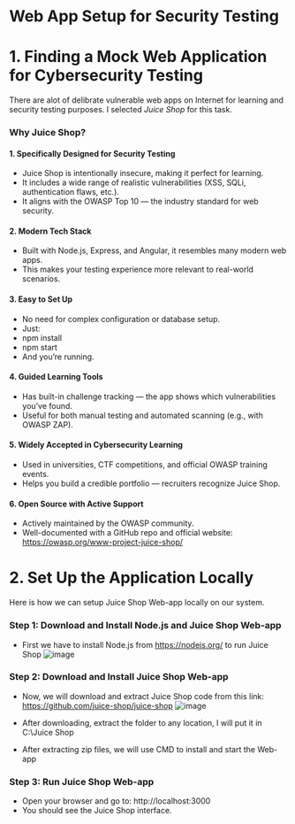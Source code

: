 # Web App Setup for Security Testing

# 1. Finding a Mock Web Application for Cybersecurity Testing
There are alot of delibrate vulnerable web apps on Internet for learning and security testing purposes. I selected *Juice Shop* for this task.

### Why Juice Shop?
#### 1. Specifically Designed for Security Testing
- Juice Shop is intentionally insecure, making it perfect for learning.
- It includes a wide range of realistic vulnerabilities (XSS, SQLi, authentication flaws, etc.).
- It aligns with the OWASP Top 10 — the industry standard for web security.


#### 2. Modern Tech Stack
- Built with Node.js, Express, and Angular, it resembles many modern web apps.
- This makes your testing experience more relevant to real-world scenarios.


#### 3. Easy to Set Up
- No need for complex configuration or database setup.
- Just:
- npm install
- npm start
- And you’re running.


#### 4. Guided Learning Tools
- Has built-in challenge tracking — the app shows which vulnerabilities you’ve found.
- Useful for both manual testing and automated scanning (e.g., with OWASP ZAP).


#### 5. Widely Accepted in Cybersecurity Learning
- Used in universities, CTF competitions, and official OWASP training events.
- Helps you build a credible portfolio — recruiters recognize Juice Shop.


#### 6. Open Source with Active Support
- Actively maintained by the OWASP community.
- Well-documented with a GitHub repo and official website: https://owasp.org/www-project-juice-shop/

# 2. Set Up the Application Locally
Here is how we can setup Juice Shop Web-app locally on our system.
### Step 1: Download and Install Node.js and Juice Shop Web-app
- First we have to install Node.js from https://nodejs.org/ to run Juice Shop
![image](https://github.com/user-attachments/assets/06825c70-5904-42ff-b8a7-a5950a22fcd6)

### Step 2: Download and Install Juice Shop Web-app
- Now, we will download and extract Juice Shop code from this link: https://github.com/juice-shop/juice-shop
![image](https://github.com/user-attachments/assets/8609b165-dc24-4da6-9232-6e6d8e588cda)

- After downloading, extract the folder to any location, I will put it in C:\Juice Shop
- After extracting zip files, we will use CMD to install and start the Web-app

### Step 3: Run Juice Shop Web-app
- Open your browser and go to: http://localhost:3000
- You should see the Juice Shop interface.
